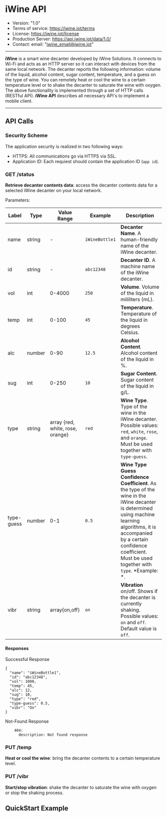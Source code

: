 # iWine API 

* Version: "1.0"
* Terms of service: https://iwine.iot/terms
* License: https://iwine.iot/license
* Production Server: https://api.iwine.iot/data/1.0/
* Contact: email: "iwine_email@iwine.iot"

- - -
**iWine** is a smart wine decanter developed by iWine Solutions. It connects to Wi-Fi and acts as an HTTP server so it can interact with devices from the same local network. The decanter reports the following information: volume of the liquid, alcohol content, sugar content, temperature, and a guess on the type of wine.  You can remotely heat or cool the wine to a certain temperature level or to shake the decanter to saturate the wine with oxygen. The above functionality is implemented through a set of HTTP calls (RESTful API). **iWine API** describes all necessary API's to implement a mobile client.
- - -

## API Calls

### Security Scheme
The application security is realized in two following ways:
* HTTPS: All communications go via HTTPS via SSL.
* Application ID: Each requiest should contain the application ID (`app id`).

### GET /status

**Retrieve decanter contents data**: access the decanter contents data for a selected iWine decanter on your local network.

Parameters:

Label | Type | Value Range | Example | Description
-----|-------|--------|---------|-------------
name | string|  - | `iWineBottle1`| **Decanter Name**. A human-friendly name of the iWine decanter.
id | string|  - | `abc12348`| **Decanter ID**. A machine name of the iWine decanter. 
vol | int| 0-4000 | `250`| **Volume**. Volume of the liquid in mililiters (mL). 
temp | int| 0-100 | `45`| **Temperature**. Temperature of the liquid in degrees Celsius.
alc | number|  0-90 | `12.5`| **Alcohol Content**. Alcohol content of the liquid in %.
sug | int| 0-250 | `10`| **Sugar Content**. Sugar content of the liquid in g/L.
type | string| array {red, white, rose, orange} |`red`| **Wine Type**. Type of the wine in the iWine decanter. Possible values: `red`, `white`, `rose`, and `orange`. Must be used together with `type-guess`.
type-guess | number| 0-1 | `0.5`| **Wine Type Guess Confidence Coefficient**. As the type of the wine in the iWine decanter is determined using machine learning algorithms, it is accompanied by a certain confidence coefficient. Must be used together with `type`. *Example: *.
vibr | string| array{on,off}| `on`| **Vibration** on/off. Shows if the decanter is currently shaking. Possible values: `on` and `off`. Default value is `off`.

#### Responses
        
Successful Response

    {
      "name": "iWineBottle1",
      "id": "abc12348",
      "vol": 1000,
      "temp": 45,
      "alc": 12,
      "sug": 10,
      "type": "red",
      "type-guess": 0.5,
      "vibr": "On"
    }


Not-Found Response

        404:
          description: Not found response
         
  

### PUT /temp
**Heat or cool the wine**: bring the decanter contents to a certain temperature level.

### PUT /vibr
**Start/stop vibration**: shake the decanter to saturate the wine with oxygen or stop the shaking process.

## QuickStart Example

